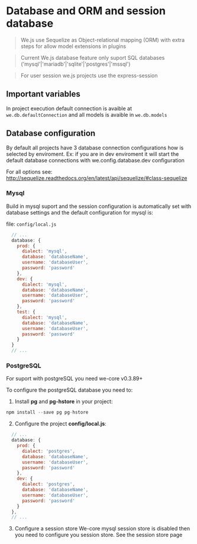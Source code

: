 # Database and ORM and session database

> We.js use Sequelize as Object-relational mapping (ORM) with extra steps for allow model extensions in plugins

> Current We.js database feature only suport SQL databases ('mysql'|'mariadb'|'sqlite'|'postgres'|'mssql') 

> For user session we.js projects use the express-session

## Important variables

In project execution default connection is avaible at `we.db.defaultConnection` and all models is avaible in `we.db.models`

## Database configuration

By default all projects have 3 database connection configurations how is selected by enviroment.
Ex: if you are in dev enviroment it will start the default database connections with we.config.database.dev configuration

For all options see: http://sequelize.readthedocs.org/en/latest/api/sequelize/#class-sequelize

### Mysql

Build in mysql suport and the session configuration is automatically set with database settings and the default configuration for mysql is:

file: `config/local.js`

```js
  // ...
  database: {
    prod: {
      dialect: 'mysql',
      database: 'databaseName',
      username: 'databaseUser',
      password: 'password'
    },
    dev: {
      dialect: 'mysql',
      database: 'databaseName',
      username: 'databaseUser',
      password: 'password'
    },
    test: {
      dialect: 'mysql',
      database: 'databaseName',
      username: 'databaseUser',
      password: 'password'
    }
  }
  // ...
```

### PostgreSQL 

For suport with postgreSQL you need we-core v0.3.89+

To configure the postgreSQL database you need to:

1. Install **pg** and **pg-hstore** in your project:
```js
npm install --save pg pg-hstore
```
2. Configure the project **config/local.js**:
```js
  // ...
  database: {
    prod: {
      dialect: 'postgres',
      database: 'databaseName',
      username: 'databaseUser',
      password: 'password'
    },
    dev: {
      dialect: 'postgres',
      database: 'databaseName',
      username: 'databaseUser',
      password: 'password'
    }
  },
  // ...
```
3. Configure a session store
  We-core mysql session store is disabled then you need to configure you session store.
  See the session store page